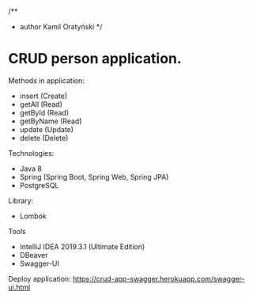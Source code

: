 /**
 * author Kamil Oratyński
 */

<h1>CRUD person application.</h1>

Methods in application:
* insert (Create)
* getAll (Read)
* getById (Read)
* getByName (Read)
* update (Update)
* delete (Delete)

Technologies:
* Java 8
* Spring (Spring Boot, Spring Web, Spring JPA)
* PostgreSQL

Library:
* Lombok

Tools
* IntelliJ IDEA 2019.3.1 (Ultimate Edition)
* DBeaver
* Swagger-UI

Deploy application:
https://crud-app-swagger.herokuapp.com/swagger-ui.html